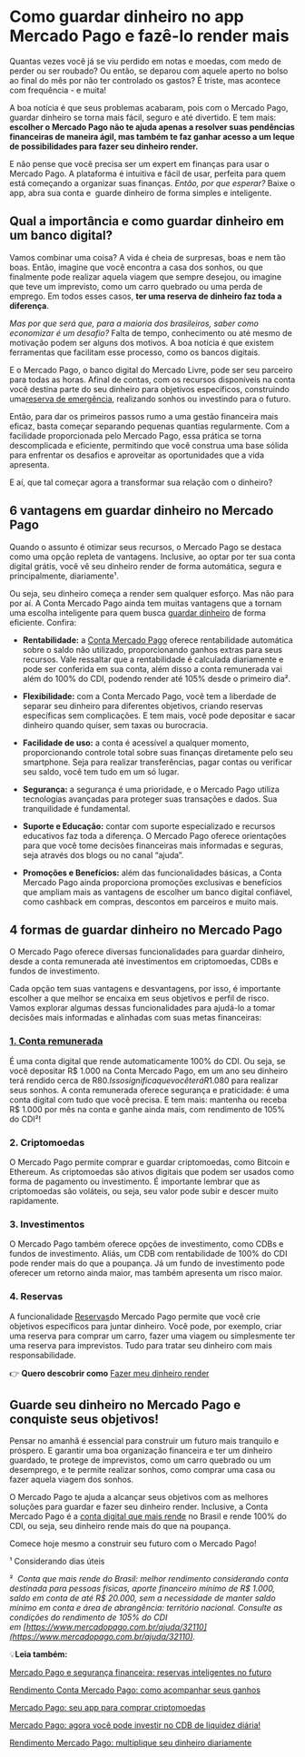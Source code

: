 # Como guardar dinheiro no app Mercado Pago e fazê-lo render mais

Quantas vezes você já se viu perdido em notas e moedas, com medo de perder ou ser roubado? Ou então, se deparou com aquele aperto no bolso ao final do mês por não ter controlado os gastos? É triste, mas acontece com frequência - e muita!

A boa notícia é que seus problemas acabaram, pois com o Mercado Pago, guardar dinheiro se torna mais fácil, seguro e até divertido. E tem mais: **escolher o Mercado Pago não te ajuda apenas a resolver suas pendências financeiras de maneira ágil, mas também te faz ganhar acesso a um leque de possibilidades para fazer seu dinheiro render.**

E não pense que você precisa ser um expert em finanças para usar o Mercado Pago. A plataforma é intuitiva e fácil de usar, perfeita para quem está começando a organizar suas finanças. *Então, por que esperar?* Baixe o app, abra sua conta e  guarde dinheiro de forma simples e inteligente.

## **Qual a importância e como guardar dinheiro em um banco digital?**

Vamos combinar uma coisa? A vida é cheia de surpresas, boas e nem tão boas. Então, imagine que você encontra a casa dos sonhos, ou que finalmente pode realizar aquela viagem que sempre desejou, ou imagine que teve um imprevisto, como um carro quebrado ou uma perda de emprego. Em todos esses casos, **ter uma reserva de dinheiro faz toda a diferença**.

*Mas por que será que, para a maioria dos brasileiros, saber como economizar é um desafio?* Falta de tempo, conhecimento ou até mesmo de motivação podem ser alguns dos motivos. A boa notícia é que existem ferramentas que facilitam esse processo, como os bancos digitais.

E o Mercado Pago, o banco digital do Mercado Livre, pode ser seu parceiro para todas as horas. Afinal de contas, com os recursos disponíveis na conta você destina parte do seu dinheiro para objetivos específicos, construindo uma[reserva de emergência](https://meubolso.mercadopago.com.br/criar-reserva-de-emergencia), realizando sonhos ou investindo para o futuro.

Então, para dar os primeiros passos rumo a uma gestão financeira mais eficaz, basta começar separando pequenas quantias regularmente. Com a facilidade proporcionada pelo Mercado Pago, essa prática se torna descomplicada e eficiente, permitindo que você construa uma base sólida para enfrentar os desafios e aproveitar as oportunidades que a vida apresenta.

E aí, que tal começar agora a transformar sua relação com o dinheiro?

## **6 vantagens em guardar dinheiro no Mercado Pago**

Quando o assunto é otimizar seus recursos, o Mercado Pago se destaca como uma opção repleta de vantagens. Inclusive, ao optar por ter sua conta digital grátis, você vê seu dinheiro render de forma automática, segura e principalmente, diariamente¹.

Ou seja, seu dinheiro começa a render sem qualquer esforço. Mas não para por aí. A Conta Mercado Pago ainda tem muitas vantagens que a tornam uma escolha inteligente para quem busca [guardar dinheiro](https://meubolso.mercadopago.com.br/guardar-dinheiro-mercado-pago) de forma eficiente. Confira:

- **Rentabilidade:** a [Conta Mercado Pago](https://meubolso.mercadopago.com.br/nao-deixe-seu-dinheiro-parado-venha-para-conta-mercado-pago) oferece rentabilidade automática sobre o saldo não utilizado, proporcionando ganhos extras para seus recursos. Vale ressaltar que a rentabilidade é calculada diariamente e pode ser conferida em sua conta, além disso a conta remunerada vai além do 100% do CDI, podendo render até 105% desde o primeiro dia².

- **Flexibilidade:** com a Conta Mercado Pago, você tem a liberdade de separar seu dinheiro para diferentes objetivos, criando reservas específicas sem complicações. E tem mais, você pode depositar e sacar dinheiro quando quiser, sem taxas ou burocracia. 

- **Facilidade de uso:** a conta é acessível a qualquer momento, proporcionando controle total sobre suas finanças diretamente pelo seu smartphone. Seja para realizar transferências, pagar contas ou verificar seu saldo, você tem tudo em um só lugar. 

- **Segurança:** a segurança é uma prioridade, e o Mercado Pago utiliza tecnologias avançadas para proteger suas transações e dados. Sua tranquilidade é fundamental.

- **Suporte e Educação:** contar com suporte especializado e recursos educativos faz toda a diferença. O Mercado Pago oferece orientações para que você tome decisões financeiras mais informadas e seguras, seja através dos blogs ou no canal “ajuda”. 

- **Promoções e Benefícios:** além das funcionalidades básicas, a Conta Mercado Pago ainda proporciona promoções exclusivas e benefícios que ampliam mais as vantagens de escolher um banco digital confiável, como cashback em compras, descontos em parceiros e muito mais.

## 

## **4 formas de guardar dinheiro no Mercado Pago**

O Mercado Pago oferece diversas funcionalidades para guardar dinheiro, desde a conta remunerada até investimentos em criptomoedas, CDBs e fundos de investimento.

Cada opção tem suas vantagens e desvantagens, por isso, é importante escolher a que melhor se encaixa em seus objetivos e perfil de risco. Vamos explorar algumas dessas funcionalidades para ajudá-lo a tomar decisões mais informadas e alinhadas com suas metas financeiras:

### [1. Conta remunerada](https://meubolso.mercadopago.com.br/conta-remunerada-mercado-pago)

É uma conta digital que rende automaticamente 100% do CDI. Ou seja, se você depositar R$ 1.000 na Conta Mercado Pago, em um ano seu dinheiro terá rendido cerca de R$80. Isso significa que você terá R$1.080 para realizar seus sonhos. A conta remunerada oferece segurança e praticidade: é uma conta digital com tudo que você precisa. E tem mais: mantenha ou receba R$ 1.000 por mês na conta e ganhe ainda mais, com rendimento de 105% do CDI²!

### **2. Criptomoedas**

O Mercado Pago permite comprar e guardar criptomoedas, como Bitcoin e Ethereum. As criptomoedas são ativos digitais que podem ser usados como forma de pagamento ou investimento. É importante lembrar que as criptomoedas são voláteis, ou seja, seu valor pode subir e descer muito rapidamente.

### **3. Investimentos**

O Mercado Pago também oferece opções de investimento, como CDBs e fundos de investimento. Aliás, um CDB com rentabilidade de 100% do CDI pode render mais do que a poupança. Já um fundo de investimento pode oferecer um retorno ainda maior, mas também apresenta um risco maior.

### **4. Reservas**

A funcionalidade [Reservas](https://meubolso.mercadopago.com.br/dicas-para-aproveitar-o-reservas-do-mercado-pago)do Mercado Pago permite que você crie objetivos específicos para juntar dinheiro. Você pode, por exemplo, criar uma reserva para comprar um carro, fazer uma viagem ou simplesmente ter uma reserva para imprevistos. Tudo para tratar seu dinheiro com mais responsabilidade.

👉 **Quero descobrir como** [Fazer meu dinheiro render](https://meubolso.mercadopago.com.br/guia-pratico-para-investir-dinheiro)

## **Guarde seu dinheiro no Mercado Pago e conquiste seus objetivos!**

Pensar no amanhã é essencial para construir um futuro mais tranquilo e próspero. E garantir uma boa organização financeira e ter um dinheiro guardado, te protege de imprevistos, como um carro quebrado ou um desemprego, e te permite realizar sonhos, como comprar uma casa ou fazer aquela viagem dos sonhos.

O Mercado Pago te ajuda a alcançar seus objetivos com as melhores soluções para guardar e fazer seu dinheiro render. Inclusive, a Conta Mercado Pago é a [conta digital que mais rende](https://meubolso.mercadopago.com.br/conta-digital-que-mais-rende-mercado-pago) no Brasil e rende 100% do CDI, ou seja, seu dinheiro rende mais do que na poupança.

Comece hoje mesmo a construir seu futuro com o Mercado Pago!

¹ Considerando dias úteis

²  *Conta que mais rende do Brasil: melhor rendimento considerando conta destinada para pessoas físicas, aporte financeiro mínimo de R$ 1.000, saldo em conta de até R$ 20.000, sem a necessidade de manter saldo mínimo em conta e área de abrangência: território nacional. Consulte as condições do rendimento de 105% do CDI em [https://www.mercadopago.com.br/ajuda/32110](https://www.mercadopago.com.br/ajuda/32110).*

💡**Leia também:**

[Mercado Pago e segurança financeira: reservas inteligentes no futuro](https://meubolso.mercadopago.com.br/seguranca-financeira-com-reservas-mercado-pago)

[Rendimento Conta Mercado Pago: como acompanhar seus ganhos](https://meubolso.mercadopago.com.br/como-verificar-o-rendimento-conta-mercado-pago)

[Mercado Pago: seu app para comprar criptomoedas](https://meubolso.mercadopago.com.br/criptomoedas-mercado-pago)

[Mercado Pago: agora você pode investir no CDB de liquidez diária!](https://meubolso.mercadopago.com.br/cdb-de-liquidez-diaria-mercado-pago)

[Rendimento Mercado Pago: multiplique seu dinheiro diariamente](https://meubolso.mercadopago.com.br/rendimento-mercado-pago)